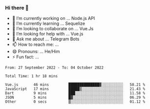 ### Hi there 👋

- 🔭 I’m currently working on ... Node.js API
- 🌱 I’m currently learning ... Sequelize
- 👯 I’m looking to collaborate on ... Vue.Js
- 🤔 I’m looking for help with ... Vue.js
- 💬 Ask me about ... Telegram Bots 
- 📫 How to reach me: ... 
- 😄 Pronouns: ... He/Him
- ⚡ Fun fact: ... 


<!--START_SECTION:waka-->

```text
From: 27 September 2022 - To: 04 October 2022

Total Time: 1 hr 18 mins

Vue.js       46 mins         ██████████████▓░░░░░░░░░░   58.21 %
JavaScript   17 mins         █████▒░░░░░░░░░░░░░░░░░░░   21.43 %
Dart         9 mins          ███░░░░░░░░░░░░░░░░░░░░░░   11.58 %
JSON         5 mins          █▓░░░░░░░░░░░░░░░░░░░░░░░   06.29 %
Other        0 secs          ▒░░░░░░░░░░░░░░░░░░░░░░░░   01.12 %
```

<!--END_SECTION:waka-->

<!--
**therealstein/therealstein** is a ✨ _special_ ✨ repository because its `README.md` (this file) appears on your GitHub profile.

Here are some ideas to get you started:

- 🔭 I’m currently working on ...
- 🌱 I’m currently learning ...
- 👯 I’m looking to collaborate on ...
- 🤔 I’m looking for help with ...
- 💬 Ask me about ...
- 📫 How to reach me: ...
- 😄 Pronouns: ...
- ⚡ Fun fact: ...
-->
